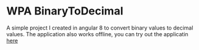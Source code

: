# WPA BinaryToDecimal
A simple project I created in angular 8 to convert binary values to decimal values.
The application also works offline, you can try out the applicatin [here](https://bintodec-f7d21.firebaseapp.com/)
